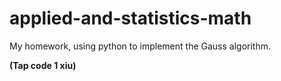 # applied-and-statistics-math

My homework, using python to implement the Gauss algorithm.

**(Tap code 1 xiu)**
